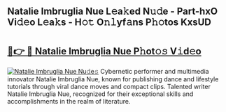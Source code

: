 ## Natalie Imbruglia Nue L𝚎a𝚔ed N𝚞𝚍e - Part-hxO Vi𝚍𝚎o L𝚎a𝚔s - H𝚘𝚝 O𝚗𝚕yf𝚊ns P𝚑𝚘tos KxsUD

# <h2><a href="http://kf8w3bg.oniu.top/?m=Natalie+Imbruglia+Nue">🔗👉 🔴 Natalie Imbruglia Nue P𝚑ot𝚘𝚜 V𝚒d𝚎o</a></h2>

[![Natalie Imbruglia Nue Nu𝚍e𝚜](https://i.imgur.com/0qMVB7G.gif)](http://kf8w3bg.oniu.top/?m=Natalie+Imbruglia+Nue)
Cybernetic performer and multimedia innovator Natalie Imbruglia Nue, known for publishing dance and lifestyle tutorials through viral dance moves and compact clips. Talented writer Natalie Imbruglia Nue, recognized for their exceptional skills and accomplishments in the realm of literature.  
